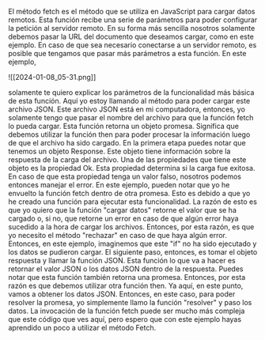 


 El método fetch es el método que se utiliza en JavaScript para cargar datos remotos. Esta función recibe una serie de parámetros para poder configurar la petición al servidor remoto. En su forma más sencilla nosotros solamente debemos pasar la URL del documento que deseamos cargar, como en este ejemplo. En caso de que sea necesario conectarse a un servidor remoto, es posible que tengamos que pasar más parámetros a esta función. En este ejemplo,
 
  
  ![[2024-01-08_05-31.png]]
  
  
  solamente te quiero explicar los parámetros de la funcionalidad más básica de esta función. Aquí yo estoy llamando al método para poder cargar este archivo JSON. Este archivo JSON está en mi computadora, entonces, yo solamente tengo que pasar el nombre del archivo para que la función fetch lo pueda cargar. Esta función retorna un objeto promesa. Significa que debemos utilizar la función then para poder procesar la información luego de que el archivo ha sido cargado. En la primera etapa puedes notar que tenemos un objeto Response. Este objeto tiene información sobre la respuesta de la carga del archivo. Una de las propiedades que tiene este objeto es la propiedad Ok. Esta propiedad determina si la carga fue exitosa. En caso de que esta propiedad tenga un valor falso, nosotros podemos entonces manejar el error. En este ejemplo, pueden notar que yo he envuelto la función fetch dentro de otra promesa. Esto es debido a que yo he creado una función para ejecutar esta funcionalidad. La razón de esto es que yo quiero que la función "cargar datos" retorne el valor que se ha cargado o, si no, que retorne un error en caso de que algún error haya sucedido a la hora de cargar los archivos. Entonces, por esta razón, es que yo necesito el método "rechazar" en caso de que haya algún error. Entonces, en este ejemplo, imaginemos que este "if" no ha sido ejecutado y los datos se pudieron cargar. El siguiente paso, entonces, es tomar el objeto respuesta y llamar la función JSON. Esta función lo que va a hacer es retornar el valor JSON o los datos JSON dentro de la respuesta. Puedes notar que esta función también retorna una promesa. Entonces, por esta razón es que debemos utilizar otra función then. Ya aquí, en este punto, vamos a obtener los datos JSON. Entonces, en este caso, para poder resolver la promesa, yo simplemente llamo la función "resolver" y paso los datos. La invocación de la función fetch puede ser mucho más compleja que este código que ves aquí, pero espero que con este ejemplo hayas aprendido un poco a utilizar el método Fetch. 

